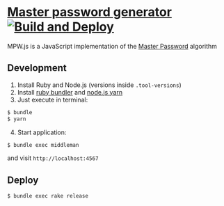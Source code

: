 # [Master password generator](https://mpw.leopard.in.ua/) [![Build and Deploy](https://github.com/le0pard/mpw.js/actions/workflows/deploy.yml/badge.svg)](https://github.com/le0pard/mpw.js/actions/workflows/deploy.yml)

MPW.js is a JavaScript implementation of the [Master Password](https://en.wikipedia.org/wiki/Master_Password) algorithm

## Development

1. Install Ruby and Node.js (versions inside `.tool-versions`)
2. Install [ruby bundler](http://bundler.io/) and [node.js yarn](https://yarnpkg.com/en/)
3. Just execute in terminal:

```bash
$ bundle
$ yarn
```
4. Start application:

```bash
$ bundle exec middleman
```

and visit `http://localhost:4567`

## Deploy

```bash
$ bundle exec rake release
```
